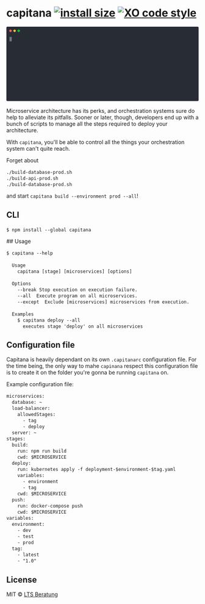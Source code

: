 # capitana [![install size](https://flat.badgen.net/packagephobia/install/capitana)](https://packagephobia.now.sh/result?p=capitana) [![XO code style](https://flat.badgen.net/xo/status/capitana)](https://github.com/xojs/xo)

![](example.svg)

Microservice architecture has its perks, and orchestration systems sure do help to alleviate its pitfalls. Sooner or later, though, developers end up with a bunch of scripts to manage all the steps required to deploy your architecture.

With `capitana`, you'll be able to control all the things your orchestration system can't quite reach.

Forget about 

```
./build-database-prod.sh
./build-api-prod.sh
./build-database-prod.sh
``` 

and start `capitana build --environment prod --all`!

## CLI

```
$ npm install --global capitana
```

## Usage

```
$ capitana --help

  Usage
    capitana [stage] [microservices] [options]

  Options
    --break Stop execution on execution failure.
    --all  Execute program on all microservices.
    --except  Exclude [microservices] microservices from execution.

  Examples
    $ capitana deploy --all
      executes stage 'deploy' on all microservices
```

## Configuration file

Capitana is heavily dependant on its own `.capitanarc` configuration file. For the time being, the only way to mahe `capinana` respect this configuration file is to create it on the folder you're gonna be running `capitana` on.

Example configuration file:

```
microservices: 
  database: ~
  load-balancer: 
    allowedStages: 
      - tag
      - deploy
  server: ~
stages: 
  build: 
    run: npm run build
    cwd: $MICROSERVICE
  deploy: 
    run: kubernetes apply -f deployment-$environment-$tag.yaml
    variables: 
      - environment
      - tag
    cwd: $MICROSERVICE
  push: 
    run: docker-compose push
    cwd: $MICROSERVICE
variables: 
  environment: 
    - dev
    - test
    - prod
  tag: 
    - latest
    - "1.0"
```

## License

MIT © [LTS Beratung](https://lts-beratung.de/en.html)
